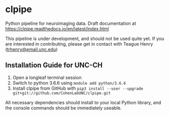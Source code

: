 # clpipe
Python pipeline for neuroimaging data. Draft documentation at https://clpipe.readthedocs.io/en/latest/index.html

This pipeline is under development, and should not be used quite yet. If you are interested in contributing, please get in contact with Teague Henry (trhenry@email.unc.edu)


## Installation Guide for UNC-CH

1. Open a longleaf terminal session
2. Switch to python 3.6.6 using `module add python/3.6.6`
3. Install clpipe from GitHub with 
```pip3 install --user --upgrade  git+git://github.com/CohenLabUNC/clpipe.git```

All necessary dependencies should install to your local Python library, and the console commands should be immediately useable.


